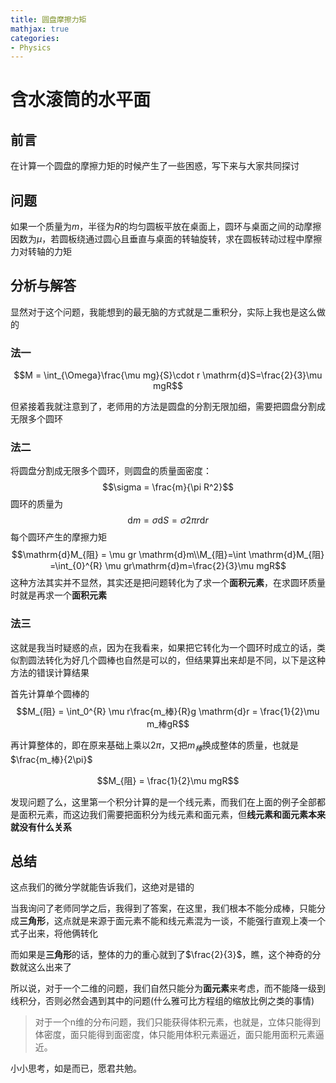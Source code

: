 ```yaml
---
title: 圆盘摩擦力矩
mathjax: true
categories:
- Physics
---
```


# 含水滚筒的水平面

## 前言
在计算一个圆盘的摩擦力矩的时候产生了一些困惑，写下来与大家共同探讨

<!--more-->

## 问题
如果一个质量为$m$，半径为$R$的均匀圆板平放在桌面上，圆环与桌面之间的动摩擦因数为$\mu$，若圆板绕通过圆心且垂直与桌面的转轴旋转，求在圆板转动过程中摩擦力对转轴的力矩

## 分析与解答
显然对于这个问题，我能想到的最无脑的方式就是二重积分，实际上我也是这么做的

### 法一
$$M = \int_{\Omega}\frac{\mu mg}{S}\cdot r \mathrm{d}S=\frac{2}{3}\mu mgR$$

但紧接着我就注意到了，老师用的方法是圆盘的分割无限加细，需要把圆盘分割成无限多个圆环

### 法二
将圆盘分割成无限多个圆环，则圆盘的质量面密度：
$$\sigma = \frac{m}{\pi R^2}$$
圆环的质量为
$$\mathrm{d}m = \sigma \mathrm{d}S = \sigma 2\pi r \mathrm{d}r$$
每个圆环产生的摩擦力矩
$$\mathrm{d}M_{阻} = \mu gr \mathrm{d}m\\M_{阻}=\int \mathrm{d}M_{阻} =\int_{0}^{R} \mu gr\mathrm{d}m=\frac{2}{3}\mu mgR$$
这种方法其实并不显然，其实还是把问题转化为了求一个**面积元素**，在求圆环质量时就是再求一个**面积元素**

### 法三
这就是我当时疑惑的点，因为在我看来，如果把它转化为一个圆环时成立的话，类似割圆法转化为好几个圆棒也自然是可以的，但结果算出来却是不同，以下是这种方法的错误计算结果

首先计算单个圆棒的
$$M_{阻} = \int_0^{R} \mu r\frac{m_棒}{R}g \mathrm{d}r = \frac{1}{2}\mu m_棒gR$$

再计算整体的，即在原来基础上乘以$2\pi$，又把$m_棒$换成整体的质量，也就是$\frac{m_棒}{2\pi}$

$$M_{阻} = \frac{1}{2}\mu mgR$$

发现问题了么，这里第一个积分计算的是一个线元素，而我们在上面的例子全部都是面积元素，而这边我们需要把面积分为线元素和面元素，但**线元素和面元素本来就没有什么关系**


## 总结

这点我们的微分学就能告诉我们，这绝对是错的

当我询问了老师同学之后，我得到了答案，在这里，我们根本不能分成棒，只能分成**三角形**，这点就是来源于面元素不能和线元素混为一谈，不能强行直观上凑一个式子出来，将他俩转化

而如果是**三角形**的话，整体的力的重心就到了$\frac{2}{3}$，瞧，这个神奇的分数就这么出来了

所以说，对于一个二维的问题，我们自然只能分为**面元素**来考虑，而不能降一级到线积分，否则必然会遇到其中的问题(什么雅可比方程组的缩放比例之类的事情)

>对于一个n维的分布问题，我们只能获得体积元素，也就是，立体只能得到体密度，面只能得到面密度，体只能用体积元素逼近，面只能用面积元素逼近。

小小思考，如是而已，愿君共勉。